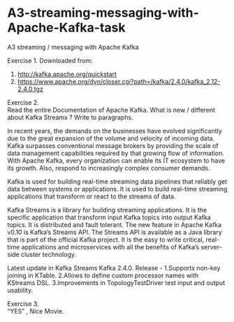 # A3-streaming-messaging-with-Apache-Kafka-task

A3 streaming / messaging with Apache Kafka


Exercise 1.
Downloaded from:

1. http://kafka.apache.org/quickstart
2. https://www.apache.org/dyn/closer.cgi?path=/kafka/2.4.0/kafka_2.12-2.4.0.tgz



Exercise 2. 	
Read the entire Documentation of Apache Kafka.
What is new / different about Kafka Streams ? Write to paragraphs.

In recent years, the demands on the businesses have evolved significantly due to the great expansion of the volume and velocity of incoming data. 
Kafka surpasses conventional message brokers by providing the scale of data management capabilities required by that growing flow of information.
With Apache Kafka, every organization can enable its IT ecosystem to have its growth. Also, respond to increasingly complex consumer demands. 

Kafka is used for building real-time streaming data pipelines that reliably get data between systems or applications.
It is used to build real-time streaming applications that transform or react to the streams of data.
   
Kafka Streams is a library for building streaming applications. 
It is the specific application that transform input Kafka topics into output Kafka topics. It is distributed and fault tolerant. 
The new feature in Apache Kafka v0.10 is Kafka’s Streams API. 
The Streams API is available as a Java library that is part of the official Kafka project. It is the easy to write critical, real-time applications and microservices with all the benefits of Kafka’s server-side cluster technology. 

Latest update in Kafka Streams 
Kafka 2.4.0. Release -
1.Supports non-key joining in KTable.
2.Allows to define custom processor names with KStreams DSL.
3.Improvements in TopologyTestDriver test input and output usability.


Exercise 3. 	
“YES” , Nice Movie. 
